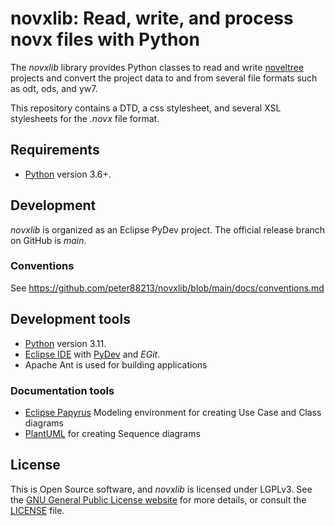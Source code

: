 # novxlib: Read, write, and process novx files with Python

The *novxlib* library provides Python classes to read and write [noveltree](https://github.com/peter88213/noveltree) projects and convert the project data to and from several file formats such as odt, ods, and yw7.

This repository contains a DTD, a css stylesheet, and several XSL stylesheets for the *.novx* file format.

## Requirements

- [Python](https://www.python.org) version 3.6+.

## Development

*novxlib* is organized as an Eclipse PyDev project. The official release branch on GitHub is *main*.

### Conventions

See https://github.com/peter88213/novxlib/blob/main/docs/conventions.md

## Development tools

- [Python](https://python.org) version 3.11.
- [Eclipse IDE](https://eclipse.org) with [PyDev](https://pydev.org) and *EGit*.
- Apache Ant is used for building applications

### Documentation tools

- [Eclipse Papyrus](https://www.eclipse.org/papyrus/) Modeling environment for creating Use Case and Class diagrams
- [PlantUML](https://plantuml.com) for creating Sequence diagrams


## License

This is Open Source software, and *novxlib* is licensed under LGPLv3. See the
[GNU General Public License website](https://www.gnu.org/licenses/lgpl-3.0.en.html) for more
details, or consult the [LICENSE](https://github.com/peter88213/novxlib/blob/main/LICENSE) file.
